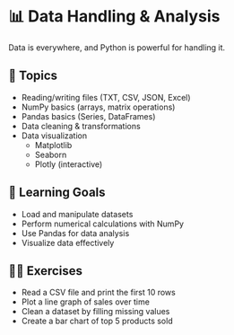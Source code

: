 # 📊 Data Handling & Analysis

Data is everywhere, and Python is powerful for handling it.  

## 📌 Topics
- Reading/writing files (TXT, CSV, JSON, Excel)
- NumPy basics (arrays, matrix operations)
- Pandas basics (Series, DataFrames)
- Data cleaning & transformations
- Data visualization
  - Matplotlib
  - Seaborn
  - Plotly (interactive)

## 🎯 Learning Goals
- Load and manipulate datasets
- Perform numerical calculations with NumPy
- Use Pandas for data analysis
- Visualize data effectively

## 🧑‍💻 Exercises
- Read a CSV file and print the first 10 rows
- Plot a line graph of sales over time
- Clean a dataset by filling missing values
- Create a bar chart of top 5 products sold
